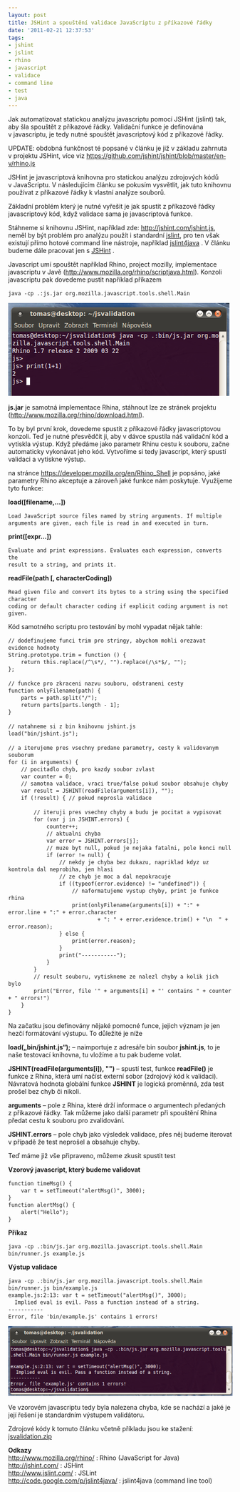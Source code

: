 ```yaml
---
layout: post
title: JSHint a spouštění validace JavaScriptu z příkazové řádky
date: '2011-02-21 12:37:53'
tags:
- jshint
- jslint
- rhino
- javascript
- validace
- command line
- test
- java
---
```


Jak automatizovat statickou analýzu javascriptu pomocí JSHint (jslint) tak,
aby šla spouštět z příkazové řádky. Validační funkce je
definována v javascriptu, je tedy nutné spouštět javascriptový kód
z příkazové řádky.


<p>UPDATE: obdobná funkčnost té popsané v článku je již
v základu zahrnuta v projektu JSHint, více viz <a
href="https://github.com/jshint/jshint/blob/master/env/rhino.js">https://github­.com/jshint/jshin­t/blob/master/en­v/rhino.js</a></p>

<p>JSHint je javascriptová knihovna pro statickou analýzu zdrojových kódů
v JavaScriptu. V následujícím článku se pokusím vysvětlit, jak
tuto knihovnu používat z příkazové řádky k vlastní analýze
souborů.</p>

<p>Základní problém který je nutné vyřešit je jak spustit
z příkazové řádky javascriptový kód, když validace sama je
javascriptová funkce.</p>

<p>Stáhneme si knihovnu JSHint, například zde: <a
href="http://jshint.com/jshint.js">http://jshint­.com/jshint.js</a>, neměl
by být problém pro analýzu použít i standardní <a
href="http://www.jslint.com/">jslint</a>, pro ten však existují přímo
hotové command line nástroje, například <a
href="http://code.google.com/p/jslint4java/">jslint4java</a> . V článku
budeme dále pracovat jen s <a href="http://jshint.com/">JSHint</a> .</p>

<p>Javascript umí spouštět například Rhino, project mozilly, implementace
javascriptu v Javě (<a
href="http://www.mozilla.org/rhino/scriptjava.html">http://www.mo­zilla.org/rhi­no/scriptjava­.html</a>).
Konzoli javascriptu pak dovedeme pustit například příkazem</p>

<pre><code>java -cp .:js.jar org.mozilla.javascript.tools.shell.Main</code></pre>

<div><img src="/images/67.png" alt="rhino js console"
/></div>

<p><strong>js.jar</strong> je samotná implementace Rhina, stáhnout lze ze
stránek projektu (<a
href="http://www.mozilla.org/rhino/download.html">http://www.mo­zilla.org/rhi­no/download.html</a>).</p>

<p>To by byl první krok, dovedeme spustit z příkazové řádky
javascriptovou konzoli. Teď je nutné přesvědčit ji, aby v dávce
spustila náš validační kód a vytiskla výstup. Když předáme jako
parametr Rhinu cestu k souboru, začne automaticky vykonávat jeho kód.
Vytvoříme si tedy javascript, který spustí validaci a vytiskne výstup.</p>

<p>na stránce <a
href="https://developer.mozilla.org/en/Rhino_Shell">https://develo­per.mozilla.or­g/en/Rhino_She­ll</a>
je popsáno, jaké parametry Rhino akceptuje a zároveň jaké funkce nám
poskytuje. Využijeme tyto funkce:</p>

<p><strong>load([filename­,…])</strong></p>

<pre><code>Load JavaScript source files named by string arguments. If multiple
arguments are given, each file is read in and executed in turn.</code></pre>

<p><strong>print([expr…])</strong></p>

<pre><code>Evaluate and print expressions. Evaluates each expression, converts the
result to a string, and prints it.</code></pre>

<p><strong>readFile(path [, characterCoding])</strong></p>

<pre><code>Read given file and convert its bytes to a string using the specified character
coding or default character coding if explicit coding argument is not given.</code></pre>

<p>Kód samotného scriptu pro testování by mohl vypadat nějak tahle:</p>

<pre class="prettyprint"><code>// dodefinujeme funci trim pro stringy, abychom mohli orezavat evidence hodnoty
String.prototype.trim = function () {
    return this.replace(/^\s*/, "").replace(/\s*$/, "");
};

// funckce pro zkraceni nazvu souboru, odstraneni cesty
function onlyFilename(path) {
    parts = path.split("/");
    return parts[parts.length - 1];
}

// natahneme si z bin knihovnu jshint.js
load("bin/jshint.js");

// a iterujeme pres vsechny predane parametry, cesty k validovanym souborum
for (i in arguments) {
    // pocitadlo chyb, pro kazdy soubor zvlast
    var counter = 0;
    // samotna validace, vraci true/false pokud soubor obsahuje chyby
    var result = JSHINT(readFile(arguments[i]), "");
    if (!result) { // pokud neprosla validace

        // iteruji pres vsechny chyby a budu je pocitat a vypisovat
        for (var j in JSHINT.errors) {
            counter++;
            // aktualni chyba
            var error = JSHINT.errors[j];
            // muze byt null, pokud je nejaka fatalni, pole konci null
            if (error != null) {
                // nekdy je chyba bez dukazu, napriklad kdyz uz kontrola dal neprobiha, jen hlasi
                // ze chyb je moc a dal nepokracuje
                if ((typeof(error.evidence) != "undefined")) {
                    // naformatujeme vystup chyby, print je funkce rhina
                    print(onlyFilename(arguments[i]) + ":" + error.line + ":" + error.character
                            + ": " + error.evidence.trim() + "\n  " + error.reason);
                } else {
                    print(error.reason);
                }
                print("-----------");
            }
        }
        // result souboru, vytiskneme ze nalezl chyby a kolik jich bylo
        print("Error, file '" + arguments[i] + "' contains " + counter + " errors!")
    }
}</code></pre>

<p>Na začatku jsou definovány nějaké pomocné funce, jejich význam je jen
hezčí formátování výstupu. To důležité je níže</p>

<p><strong>load(„bin/jshin­t.js“);</strong> – naimportuje
z adresáře bin soubor <strong>jshint.js</strong>, to je naše testovací
knihovna, tu vložíme a tu pak budeme volat.</p>

<p><strong>JSHINT(readFi­le(arguments[i­]), "")</strong> –
spustí test, funkce <strong>readFile()</strong> je funkce z Rhina, která
umí načíst externí sobor (zdrojový kód k validaci). Návratová
hodnota globální funkce <strong>JSHINT</strong> je logická proměnná, zda
test prošel bez chyb či nikoli.</p>

<p><strong>arguments</strong> – pole z Rhina, které drží informace
o argumentech předaných z příkazové řádky. Tak můžeme jako
další parametr při spouštění Rhina předat cestu k souboru pro
zvalidování.</p>

<p><strong>JSHINT.errors</strong> – pole chyb jako výsledek validace,
přes něj budeme iterovat v případě že test neprošel a obsahuje
chyby.</p>

<p>Teď máme již vše připraveno, můžeme zkusit spustit test</p>

<p><strong>Vzorový javascript, který budeme validovat</strong></p>

<pre class="prettyprint"><code>function timeMsg() {
    var t = setTimeout("alertMsg()", 3000);
}
function alertMsg() {
    alert("Hello");
}</code></pre>

<p><strong>Příkaz</strong></p>

<pre><code>java -cp .:bin/js.jar org.mozilla.javascript.tools.shell.Main bin/runner.js example.js</code></pre>

<p><strong>Výstup validace</strong></p>

<pre><code>java -cp .:bin/js.jar org.mozilla.javascript.tools.shell.Main bin/runner.js bin/example.js
example.js:2:13: var t = setTimeout("alertMsg()", 3000);
  Implied eval is evil. Pass a function instead of a string.
-----------
Error, file 'bin/example.js' contains 1 errors!</code></pre>

<div><img src="/images/68.png"
alt="js validace - vysledky" /></div>

<p>Ve vzorovém javascriptu tedy byla nalezena chyba, kde se nachází a jaké
je její řešení je standardním výstupem validátoru.</p>

<p>Zdrojové kódy k tomuto článku včetně příkladu jsou ke stažení:
<a href="/file_download/40">jsvalidation.zip</a></p>

<p><strong>Odkazy</strong>
<br /><a
href="http://www.mozilla.org/rhino/">http://www.mo­zilla.org/rhi­no/</a>
: Rhino (JavaScript for Java)
<br /><a href="http://jshint.com/">http://jshint­.com/</a> : JSHint
<br /><a href="http://www.jslint.com/">http://www.jslin­t.com/</a> : JSLint
<br /><a
href="http://code.google.com/p/jslint4java/">http://code.go­ogle.com/p/jslin­t4java/</a>
: jslint4java (command line tool)</p>

